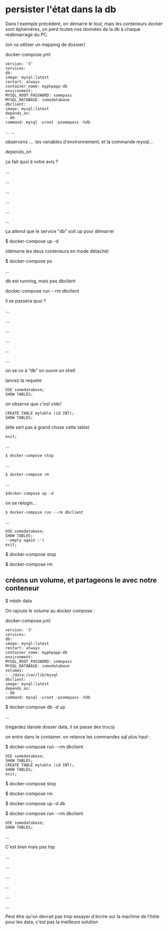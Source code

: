 
# persister l'état dans la db


Dans l'exemple précédent, on démarre le tout, mais les conteneurs docker sont éphémères, on perd toutes nos données de la
db à chaque redémarrage du PC.


(on va utiliser un mapping de dossier)


docker-compose.yml 
    
    version: '3'
    services:
    db:
    image: mysql:latest
    restart: always
    container_name: myphpapp-db
    environment:
    MYSQL_ROOT_PASSWORD: somepass
    MYSQL_DATABASE: somedatabase
    dbclient:
    image: mysql:latest
    depends_on:
    - db
    command: mysql -uroot -psomepass -hdb

...
...


observons .... les variables d'environnement, et la commande mysql...


_depends_on_ 
 
 ça fait quoi à votre avis ?

...


...


...


...


...


...
 
 ça attend que le service "db" soit up pour démarrer
 

$ docker-compose up -d


(démarre les deux conteneurs en mode détaché)


$ docker-compose ps

...

db est running, mais pas dbclient

docker-compose run --rm dbclient


il se passera quoi ?


...


...


...


...


...


...


on se co à “db” on ouvre un shell 

lancez la requete

    USE somedatabase;
    SHOW TABLES;


_on observe que c'est vide!_ 


    CREATE TABLE mytable (id INT);
    SHOW TABLES;


(elle sert pas à grand chose cette table)

    exit;
    
    
...
    
    $ docker-compose stop

...

    $ docker-compose rm

...

    $docker-compose up -d



on se relogin...

    $ docker-compose run --rm dbclient

...

    USE somedatabase;
    SHOW TABLES;
    --empty again :'(
    exit;

$ docker-compose stop

$ docker-compose rm

## créons un volume, et partageons le avec notre conteneur

$ mkdir data

On rajoute le volume au docker compose : 

docker-compose.yml 

    version: '3'
    services:
    db:
    image: mysql:latest
    restart: always
    container_name: myphpapp-db
    environment:
    MYSQL_ROOT_PASSWORD: somepass
    MYSQL_DATABASE: somedatabase
    volumes:
    - ./data:/var/lib/mysql
    dbclient:
    image: mysql:latest
    depends_on:
    - db
    command: mysql -uroot -psomepass -hdb

$ docker-compose db -d up

...

(regardez dansle dosser data, il se passe des trucs)


on entre dans le container. on relance les commandes sql plus haut :

$ docker-compose run --rm dbclient

    USE somedatabase;
    SHOW TABLES;
    CREATE TABLE mytable (id INT);
    SHOW TABLES;
    exit;


$ docker-compose stop

$ docker-compose rm

$ docker-compose up -d db

$ docker-compose run --rm dbclient

    USE somedatabase;
    SHOW TABLES;
    
...


C'est bien mais pas top


...


...


...


...


...


...



Peut être qu'on devrait pas trop essayer d'écrire sur la machine de l'hôte pour les data, c'est pas la meilleure solution


